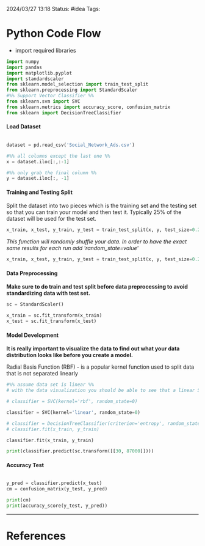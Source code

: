 2024/03/27 13:18
Status: #idea
Tags:

# Python Code Flow

- import required libraries

``` python
import numpy
import pandas
import matplotlib.pyplot
import standardscaler
from sklearn.model_selection import train_test_split
from sklearn.preprocessing import StandardScaler
#%% Support Vector Classifier %%
from sklearn.svm import SVC
from sklearn.metrics import accuracy_score, confusion_matrix
from sklearn import DecisionTreeClassifier
```

#### Load Dataset

```python

dataset = pd.read_csv('Social_Network_Ads.csv')

#%% all columns except the last one %%
x = dataset.iloc[:,:-1]

#%% only grab the final column %%
y = dataset.iloc[:, -1]


```
#### Training and Testing Split

Split the dataset into two pieces which is the training set and the testing set so that you can train your model and then test it. Typically 25% of the dataset will be used for the test set.

```python
x_train, x_test, y_train, y_test = train_test_split(x, y, test_size=0.25)
```

*This function will randomly shuffle your data. In order to have the exact same results for each run add 'random_state=value'*

```python
x_train, x_test, y_train, y_test = train_test_split(x, y, test_size=0.25, random_state=0)
```

#### Data Preprocessing

**Make sure to do train and test split before data preprocessing to avoid standardizing data with test set.**

```python
sc = StandardScaler()

x_train = sc.fit_transform(x_train)
x_test = sc.fit_transform(x_test)

```
#### Model Development

**It is really important to visualize the data to find out what your data distribution looks like before you create a model.**

Radial Basis Function (RBF) - is a popular kernel function used to split data that is not separated linearly

```python
#%% assume data set is linear %%
# with the data visualization you should be able to see that a linear SVC is not the most optimal instead you can use rbf for a non-linear dataset or gaussian curve

# classifier = SVC(kernel='rbf', random_state=0)

classifier = SVC(kernel='linear', random_state=0)

# classifier = DecisionTreeClassifier(criterion='entropy', random_state=0)
# classifier.fit(x_train, y_train)

classifier.fit(x_train, y_train)

print(classifier.predict(sc.transform([[30, 87000]])))
```

#### Accuracy Test

```python

y_pred = classifier.predict(x_test)
cm = confusion_matrix(y_test, y_pred)

print(cm)
print(accuracy_score(y_test, y_pred))
```












---
# References
